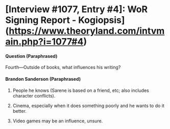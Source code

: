 # [Interview #1077, Entry #4]: WoR Signing Report - Kogiopsis](https://www.theoryland.com/intvmain.php?i=1077#4)

#### Question (Paraphrased)

Fourth—Outside of books, what influences his writing?

#### Brandon Sanderson (Paraphrased)

1. People he knows (Sarene is based on a friend, etc; also includes character conflicts).

2. Cinema, especially when it does something poorly and he wants to do it better.

3. Video games may be an influence, unsure.

